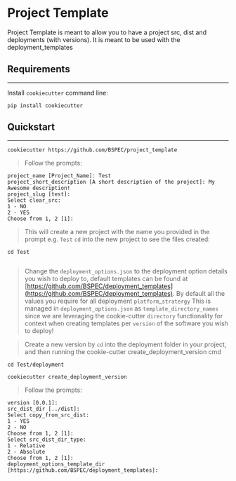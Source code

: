 # Project Template
Project Template is meant to allow you to have a project src, dist and deployments (with versions). It is meant to be used with the deployment_templates


## Requirements
------------
Install `cookiecutter` command line: 
```shell
pip install cookiecutter

```

## Quickstart
------------
```shell
cookiecutter https://github.com/BSPEC/project_template

```

> Follow the prompts:
```shell
project_name [Project_Name]: Test
project_short_description [A short description of the project]: My Awesome description!
project_slug [test]:
Select clear_src:
1 - NO
2 - YES
Choose from 1, 2 [1]:

```

> This will create a new project with the name you provided in the prompt e.g. `Test`
> `cd` into the new project to see the files created:
```shell
cd Test

```

```
```

> Change the `deployment_options.json` to the deployment option details you wish to deploy to, default templates can be found at [https://github.com/BSPEC/deployment_templates](https://github.com/BSPEC/deployment_templates).
> By default all the values you require for all deployment `platform`_`stratergy`
> This is managed in `deployment_options.json` as `template_directory_names` since we are leveraging the cookie-cutter `directory` functionality for context when creating templates per `version` of the software you wish to deploy!

> Create a new version by `cd` into the deployment folder in your project, and then running the cookie-cutter create_deployment_version cmd
```shell
cd Test/deployment

cookiecutter create_deployment_version

```

> Follow the prompts:
```shell
version [0.0.1]:
src_dist_dir [../dist]:
Select copy_from_src_dist:
1 - YES
2 - NO
Choose from 1, 2 [1]:
Select src_dist_dir_type:
1 - Relative
2 - Absolute
Choose from 1, 2 [1]:
deployment_options_template_dir [https://github.com/BSPEC/deployment_templates]:

```
